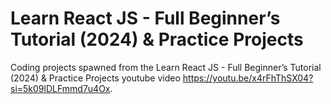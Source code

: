 # Learn React JS - Full Beginner’s Tutorial (2024) & Practice Projects

Coding projects spawned from the Learn React JS - Full Beginner’s Tutorial (2024) & Practice Projects youtube video https://youtu.be/x4rFhThSX04?si=5k09lDLFmmd7u4Ox.